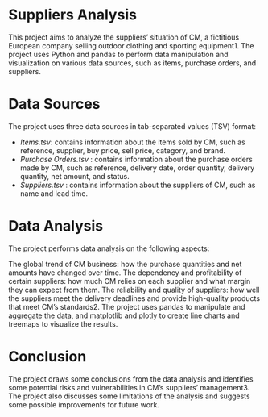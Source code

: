 # Suppliers Analysis
This project aims to analyze the suppliers’ situation of CM, a fictitious European company selling outdoor clothing and sporting equipment1. The project uses Python and pandas to perform data manipulation and visualization on various data sources, such as items, purchase orders, and suppliers.

# Data Sources
The project uses three data sources in tab-separated values (TSV) format:

- *Items.tsv*: contains information about the items sold by CM, such as reference, supplier, buy price, sell price, category, and brand.
- *Purchase Orders.tsv* : contains information about the purchase orders made by CM, such as reference, delivery date, order quantity, delivery quantity, net amount, and status.
- *Suppliers.tsv* : contains information about the suppliers of CM, such as name and lead time.

# Data Analysis
The project performs data analysis on the following aspects:

The global trend of CM business: how the purchase quantities and net amounts have changed over time.
The dependency and profitability of certain suppliers: how much CM relies on each supplier and what margin they can expect from them.
The reliability and quality of suppliers: how well the suppliers meet the delivery deadlines and provide high-quality products that meet CM’s standards2.
The project uses pandas to manipulate and aggregate the data, and matplotlib and plotly to create line charts and treemaps to visualize the results.

# Conclusion
The project draws some conclusions from the data analysis and identifies some potential risks and vulnerabilities in CM’s suppliers’ management3. The project also discusses some limitations of the analysis and suggests some possible improvements for future work.
